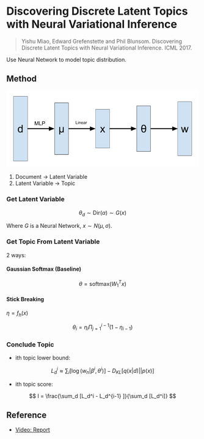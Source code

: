 # Discovering Discrete Latent Topics with Neural Variational Inference

> Yishu Miao‚ Edward Grefenstette and Phil Blunsom. Discovering Discrete Latent Topics with Neural Variational Inference. ICML 2017.


Use Neural Network to model topic distribution.

## Method

![](proc.png)

1. Document $\rightarrow$ Latent Variable
2. Latent Variable $\rightarrow$ Topic

### Get Latent Variable 

$$
    \theta_d \sim \text{Dir}(\alpha) \sim G(x)
$$

Where $G$ is a Neural Network, $x \sim N(\mu, \sigma)$.

### Get Topic From Latent Variable

2 ways:

#### Gaussian Softmax (Baseline)

$$
\theta = \text{softmax}(W_1^Tx)
$$

#### Stick Breaking

$\eta = f_h(x)$

$$
    \theta_i = \eta_i \Pi_{j=1}^{i-1} (1-\eta_{i-1}) 
$$

### Conclude Topic

* ith topic lower bound:

$$
L_d^i \approx \sum_i \left[ \log(w_n|\beta^i, \theta^i) \right] - D_{KL}\left[q(x|d)||p(x)\right]
$$

* ith topic score:

$$
I = \frac{\sum_d [L_d^i - L_d^{i-1} ]}{\sum_d [L_d^i]}
$$

## Reference

* [Video: Report](https://vimeo.com/238222598)